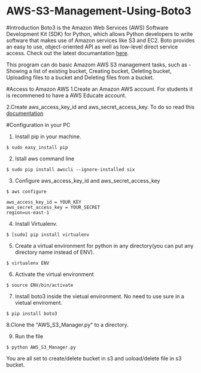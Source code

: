 # AWS-S3-Management-Using-Boto3

#Introduction
Boto3 is the Amazon Web Services (AWS) Software Development Kit (SDK) for Python, which allows Python developers to write software that makes use of Amazon services like S3 and EC2. Boto provides an easy to use, object-oriented API as well as low-level direct service access. Check out the latest documantation [here](https://boto3.readthedocs.io/en/latest/).

This program can do basic Amazom AWS S3 management tasks, such as - Showing a list of existing bucket, Creating bucket, Deleting bucket, Uploading files to a bucket and Deleting files from a bucket.

#Access to Amazon AWS 
1.Create an Amazon AWS account. For students it is recommened to have a AWS Educate account.

2.Create aws_access_key_id and aws_secret_access_key. To do so read this [documentation](http://docs.aws.amazon.com/general/latest/gr/managing-aws-access-keys.html)

#Configuration in your PC
1. Install pip in your machine.
```
$ sudo easy_install pip
```
2. Istall aws command line
```
$ sudo pip install awscli --ignore-installed six
```
3. Configure aws_access_key_id and aws_secret_access_key
```
$ aws configure 
```
```
aws_access_key_id = YOUR_KEY
aws_secret_access_key = YOUR_SECRET
region=us-east-1
```
4. Install Virtualenv.
```
$ [sudo] pip install virtualenv
```
5. Create a virtual environment for python in any directory(you can put any directory name instead of ENV).
```
$ virtualenv ENV
```
6. Activate the virtual environment 
```
$ source ENV/bin/activate
```
7. Install boto3 inside the vietual environment. No need to use sure in a vietual enviroment.
```
$ pip install boto3
```
8.Clone the "AWS_S3_Manager.py" to a directory.

9. Run the file 
```
$ python AWS_S3_Manager.py
```
You are all set to create/delete bucket in s3 and uoload/delete file in s3 bucket.

